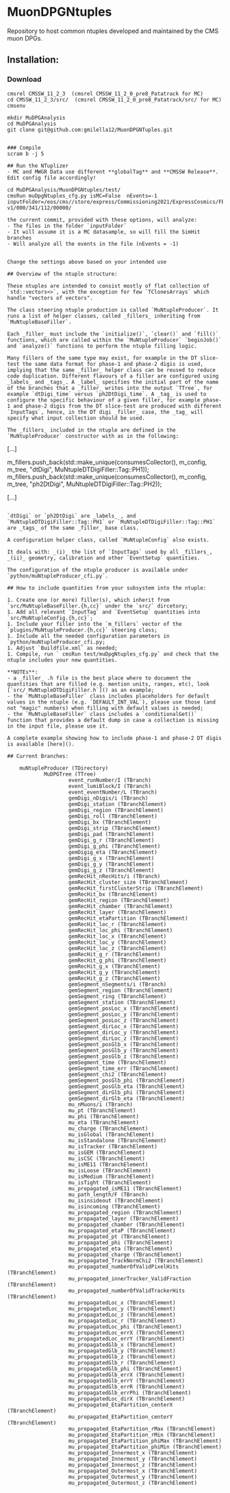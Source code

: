 # MuonDPGNtuples

Repository to host common ntuples developed and maintained by the CMS muon DPGs.

## Installation:
### Download 

```
cmsrel CMSSW_11_2_3  (cmsrel CMSSW_11_2_0_pre8_Patatrack for MC)
cd CMSSW_11_2_3/src/  (cmsrel CMSSW_11_2_0_pre8_Patatrack/src/ for MC)
cmsenv

mkdir MuDPGAnalysis
cd MuDPGAnalysis
git clone git@github.com:gmilella12/MuonDPGNTuples.git


### Compile
scram b -j 5

## Run the NTuplizer
- MC and MWGR Data use different **globalTag** and **CMSSW Release**. Edit config file accordingly!

cd MuDPGAnalysis/MuonDPGNtuples/test/
cmsRun muDpgNtuples_cfg.py isMC=False  nEvents=-1 inputFolder=/eos/cms//store/express/Commissioning2021/ExpressCosmics/FEVT/Express-v1/000/341/112/00000/

the current commit, provided with these options, will analyze:
- The files in the folder `inputFolder`
- It will assume it is a MC datasample, so will fill the SimHit branches
- Will analyze all the events in the file (nEvents = -1)


Change the settings above based on your intended use

## Overview of the ntuple structure:

These ntuples are intended to consist mostly of flat collection of `std::vectors<>`, with the exception for few `TClonesArrays` which handle "vectors of vectors".

The class steering ntuple production is called `MuNtupleProducer`. It runs a list of helper classes, called _fillers_ inheriting from `MuNtupleBaseFiller`.

Each _filler_ must include the `initialize()`, `clear()` and `fill()` functions, which are called within the `MuNtupleProducer` `beginJob()` and `analyze()` functions to perform the ntuple filling logic.

Many fillers of the same type may exist, for example in the DT slice-test the same data format for phase-1 and phase-2 digis is used, implying that the same _filler_ helper class can be reused to reduce code duplication. Different flavours of a filler are configured using _labels_ and _tags_. A _label_ specifies the initial part of the name of the branches that a _filler_ writes into the output `TTree`, for example `dtDigi_time` versus `ph2DtDigi_time`. A _tag_ is used to configure the specific behaviour of a given filler, for example phase-1 and phase-2 digis from the DT slice-test are produced with different `InputTags`, hence, in the DT digi _filler_ case, the _tag_ will specify what input collection should be used.

The _fillers_ included in the ntuple are defined in the `MuNtupleProducer` constructor with as in the following:

```
[...]

  m_fillers.push_back(std::make_unique<MuNtupleDTDigiFiller>(consumesCollector(), m_config, m_tree, "dtDigi",    MuNtupleDTDigiFiller::Tag::PH1));
  m_fillers.push_back(std::make_unique<MuNtupleDTDigiFiller>(consumesCollector(), m_config, m_tree, "ph2DtDigi", MuNtupleDTDigiFiller::Tag::PH2));

[...]
```

`dtDigi` or `ph2DtDigi` are _labels_ , and `MuNtupleDTDigiFiller::Tag::PH1` or `MuNtupleDTDigiFiller::Tag::PH1` are _tags_ of the same _filler_ base class.

A configuration helper class, called `MuNtupleConfig` also exists.

It deals with: _(i)_ the list of `InputTags` used by all _fillers_, _(ii)_ geometry, calibration and other `EventSetup` quantities.

The configuration of the ntuple producer is available under `python/muNtupleProducer_cfi.py`.

## How to include quantities from your subsystem into the ntuple:

1. Create one (or more) filler(s), which inherit from `src/MuNtupleBaseFiller.{h,cc}` under the `src/` dircetory;
1. Add all relevant `InputTag` and `EventSetup` quantities into `src/MuNtupleConfig.{h,cc}`;
1. Include your filler into the `m_fillers` vector of the `plugins/MuNtupleProducer.{h,cc}` steering class;
1. Include all the needed configuration parameters in `python/muNtupleProducer_cfi.py;
1. Adjust `Buildfile.xml` as needed;
1. Compile, run ` cmsRun test/muDpgNtuples_cfg.py` and check that the ntuple includes your new quantities.

**NOTEs**: 
- a _filler_ .h file is the best place where to document the quantities that are filled (e.g. mention units, ranges, etc), look [`src/ MuNtupleDTDigiFiller.h`]() as an example;
- the `MuNtupleBaseFiller` class includes placeholders for default values in the ntuple (e.g. `DEFAULT_INT_VAL`), please use those (and not "magic" numbers) when filling with default values is needed;
- the `MuNtupleBaseFiller` class includes a `conditionalGet()` function that provides a default dump in case a collection is missing in the input file, please use it.

A complete example showing how to include phase-1 and phase-2 DT digis is available [here]().

## Current Branches:
```
        muNtupleProducer (TDirectory)
                MuDPGTree (TTree)
                        event_runNumber/I (TBranch)
                        event_lumiBlock/I (TBranch)
                        event_eventNumber/L (TBranch)
                        gemDigi_nDigis/i (TBranch)
                        gemDigi_station (TBranchElement)
                        gemDigi_region (TBranchElement)
                        gemDigi_roll (TBranchElement)
                        gemDigi_bx (TBranchElement)
                        gemDigi_strip (TBranchElement)
                        gemDigi_pad (TBranchElement)
                        gemDigi_g_r (TBranchElement)
                        gemDigi_g_phi (TBranchElement)
                        gemDigig_eta (TBranchElement)
                        gemDigi_g_x (TBranchElement)
                        gemDigi_g_y (TBranchElement)
                        gemDigi_g_z (TBranchElement)
                        gemRecHit_nRecHits/i (TBranch)
                        gemRecHit_cluster_size (TBranchElement)
                        gemRecHit_firstClusterStrip (TBranchElement)
                        gemRecHit_bx (TBranchElement)
                        gemRecHit_region (TBranchElement)
                        gemRecHit_chamber (TBranchElement)
                        gemRecHit_layer (TBranchElement)
                        gemRecHit_etaPartition (TBranchElement)
                        gemRecHit_loc_r (TBranchElement)
                        gemRecHit_loc_phi (TBranchElement)
                        gemRecHit_loc_x (TBranchElement)
                        gemRecHit_loc_y (TBranchElement)
                        gemRecHit_loc_z (TBranchElement)
                        gemRecHit_g_r (TBranchElement)
                        gemRecHit_g_phi (TBranchElement)
                        gemRecHit_g_x (TBranchElement)
                        gemRecHit_g_y (TBranchElement)
                        gemRecHit_g_z (TBranchElement)
                        gemSegment_nSegments/i (TBranch)
                        gemSegment_region (TBranchElement)
                        gemSegment_ring (TBranchElement)
                        gemSegment_station (TBranchElement)
                        gemSegment_posLoc_x (TBranchElement)
                        gemSegment_posLoc_y (TBranchElement)
                        gemSegment_posLoc_z (TBranchElement)
                        gemSegment_dirLoc_x (TBranchElement)
                        gemSegment_dirLoc_y (TBranchElement)
                        gemSegment_dirLoc_z (TBranchElement)
                        gemSegment_posGlb_x (TBranchElement)
                        gemSegment_posGlb_y (TBranchElement)
                        gemSegment_posGlb_z (TBranchElement)
                        gemSegment_time (TBranchElement)
                        gemSegment_time_err (TBranchElement)
                        gemSegment_chi2 (TBranchElement)
                        gemSegment_posGlb_phi (TBranchElement)
                        gemSegment_posGlb_eta (TBranchElement)
                        gemSegment_dirGlb_phi (TBranchElement)
                        gemSegment_dirGlb_eta (TBranchElement)
                        mu_nMuons/i (TBranch)
                        mu_pt (TBranchElement)
                        mu_phi (TBranchElement)
                        mu_eta (TBranchElement)
                        mu_charge (TBranchElement)
                        mu_isGlobal (TBranchElement)
                        mu_isStandalone (TBranchElement)
                        mu_isTracker (TBranchElement)
                        mu_isGEM (TBranchElement)
                        mu_isCSC (TBranchElement)
                        mu_isME11 (TBranchElement)
                        mu_isLoose (TBranchElement)
                        mu_isMedium (TBranchElement)
                        mu_isTight (TBranchElement)
                        mu_propagated_isME11 (TBranchElement)
                        mu_path_length/F (TBranch)
                        mu_isinsideout (TBranchElement)
                        mu_isincoming (TBranchElement)
                        mu_propagated_region (TBranchElement)
                        mu_propagated_layer (TBranchElement)
                        mu_propagated_chamber (TBranchElement)
                        mu_propagated_etaP (TBranchElement)
                        mu_propagated_pt (TBranchElement)
                        mu_propagated_phi (TBranchElement)
                        mu_propagated_eta (TBranchElement)
                        mu_propagated_charge (TBranchElement)
                        mu_propagated_TrackNormChi2 (TBranchElement)
                        mu_propagated_numberOfValidPixelHits (TBranchElement)
                        mu_propagated_innerTracker_ValidFraction (TBranchElement)
                        mu_propagated_numberOfValidTrackerHits (TBranchElement)
                        mu_propagatedLoc_x (TBranchElement)
                        mu_propagatedLoc_y (TBranchElement)
                        mu_propagatedLoc_z (TBranchElement)
                        mu_propagatedLoc_r (TBranchElement)
                        mu_propagatedLoc_phi (TBranchElement)
                        mu_propagatedLoc_errX (TBranchElement)
                        mu_propagatedLoc_errY (TBranchElement)
                        mu_propagatedGlb_x (TBranchElement)
                        mu_propagatedGlb_y (TBranchElement)
                        mu_propagatedGlb_z (TBranchElement)
                        mu_propagatedGlb_r (TBranchElement)
                        mu_propagatedGlb_phi (TBranchElement)
                        mu_propagatedGlb_errX (TBranchElement)
                        mu_propagatedGlb_errY (TBranchElement)
                        mu_propagatedGlb_errR (TBranchElement)
                        mu_propagatedGlb_errPhi (TBranchElement)
                        mu_propagatedLoc_dirX (TBranchElement)
                        mu_propagated_EtaPartition_centerX (TBranchElement)
                        mu_propagated_EtaPartition_centerY (TBranchElement)
                        mu_propagated_EtaPartition_rMax (TBranchElement)
                        mu_propagated_EtaPartition_rMin (TBranchElement)
                        mu_propagated_EtaPartition_phiMax (TBranchElement)
                        mu_propagated_EtaPartition_phiMin (TBranchElement)
                        mu_propagated_Innermost_x (TBranchElement)
                        mu_propagated_Innermost_y (TBranchElement)
                        mu_propagated_Innermost_z (TBranchElement)
                        mu_propagated_Outermost_x (TBranchElement)
                        mu_propagated_Outermost_y (TBranchElement)
                        mu_propagated_Outermost_z (TBranchElement)
```


